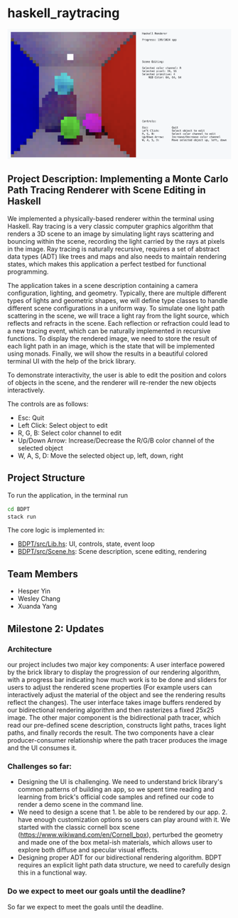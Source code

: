 # haskell_raytracing

![teaser](teaser.png)

## Project Description: Implementing a Monte Carlo Path Tracing Renderer with Scene Editing in Haskell

We implemented a physically-based renderer within the terminal using Haskell. Ray tracing is a very classic computer graphics algorithm that renders a 3D scene to an image by simulating light rays scattering and bouncing within the scene, recording the light carried by the rays at pixels in the image. Ray tracing is naturally recursive, requires a set of abstract data types (ADT) like trees and maps and also needs to maintain rendering states, which makes this application a perfect testbed for functional programming.

The application takes in a scene description containing a camera configuration, lighting, and geometry. Typically, there are multiple different types of lights and geometric shapes, we will define type classes to handle different scene configurations in a uniform way. To simulate one light path scattering in the scene, we will trace a light ray from the light source, which reflects and refracts in the scene. Each reflection or refraction could lead to a new tracing event, which can be naturally implemented in recursive functions. To display the rendered image, we need to store the result of each light path in an image, which is the state that will be implemented using monads. Finally, we will show the results in a beautiful colored terminal UI with the help of the brick library.

To demonstrate interactivity, the user is able to edit the position and colors of objects in the scene, and the renderer will re-render the new objects interactively.

The controls are as follows:
* Esc:           Quit
* Left Click:    Select object to edit
* R, G, B:       Select color channel to edit
* Up/Down Arrow: Increase/Decrease the R/G/B color channel of the selected object
* W, A, S, D:    Move the selected object up, left, down, right

## Project Structure
To run the application, in the terminal run
```bash
cd BDPT
stack run
```

The core logic is implemented in:
* [BDPT/src/Lib.hs](/BDPT/src/Lib.hs): UI, controls, state, event loop
* [BDPT/src/Scene.hs](/BDPT/src/Scene.hs): Scene description, scene editing, rendering

## Team Members

- Hesper Yin
- Wesley Chang
- Xuanda Yang


## Milestone 2: Updates

### Architecture

our project includes two major key components: A user interface powered by the brick library to display the progression of our rendering algorithm, with a progress bar indicating how much work is to be done and sliders for users to adjust the rendered scene properties (For example users can interactively adjust the material of the object and see the rendering results reflect the changes). The user interface takes image buffers rendered by our bidirectional rendering algorithm and then rasterizes a fixed 25x25 image. The other major component is the bidirectional path tracer, which read our pre-defined scene description, constructs light paths, traces light paths, and finally records the result. The two components have a clear producer-consumer relationship where the path tracer produces the image and the UI consumes it.

### Challenges so far:
- Designing the UI is challenging. We need to understand brick library's common patterns of building an app, so we spent time reading and learning from brick's official code samples and refined our code to render a demo scene in the command line.
- We need to design a scene that 1. be able to be rendered by our app. 2. have enough customization options so users can play around with it. We started with the classic cornell box scene (https://www.wikiwand.com/en/Cornell_box), perturbed the geometry and made one of the box metal-ish materials, which allows user to explore both diffuse and specular visual effects.
- Designing proper ADT for our bidirectional rendering algorithm. BDPT requires an explicit light path data structure, we need to carefully design this in a functional way.

### Do we expect to meet our goals until the deadline?
So far we expect to meet the goals until the deadline.
